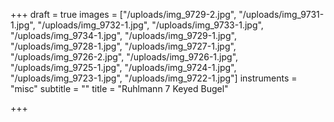 +++
draft = true
images = ["/uploads/img_9729-2.jpg", "/uploads/img_9731-1.jpg", "/uploads/img_9732-1.jpg", "/uploads/img_9733-1.jpg", "/uploads/img_9734-1.jpg", "/uploads/img_9729-1.jpg", "/uploads/img_9728-1.jpg", "/uploads/img_9727-1.jpg", "/uploads/img_9726-2.jpg", "/uploads/img_9726-1.jpg", "/uploads/img_9725-1.jpg", "/uploads/img_9724-1.jpg", "/uploads/img_9723-1.jpg", "/uploads/img_9722-1.jpg"]
instruments = "misc"
subtitle = ""
title = "Ruhlmann 7 Keyed Bugel"

+++

